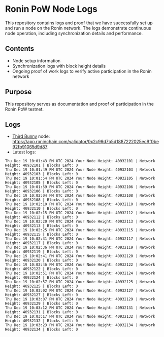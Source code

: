 # Ronin PoW Node Logs

This repository contains logs and proof that we have successfully set up and run a node on the Ronin network. The logs demonstrate continuous node operation, including synchronization details and performance.

## Contents

- Node setup information
- Synchronization logs with block height details
- Ongoing proof of work logs to verify active participation in the Ronin network

## Purpose

This repository serves as documentation and proof of participation in the Ronin PoW testnet.

## Logs

- [Third Bunny](https://thirdbunny.xyz/) node: https://app.roninchain.com/validator/0x2c96d7b5d1887222025ec9f0be92fb91065d9d87
- Latest logs:
```
Thu Dec 19 10:01:43 PM UTC 2024 Your Node Height: 40932101 | Network Height: 40932101 | Blocks Left: 0
Thu Dec 19 10:01:49 PM UTC 2024 Your Node Height: 40932103 | Network Height: 40932103 | Blocks Left: 0
Thu Dec 19 10:01:54 PM UTC 2024 Your Node Height: 40932105 | Network Height: 40932105 | Blocks Left: 0
Thu Dec 19 10:01:59 PM UTC 2024 Your Node Height: 40932106 | Network Height: 40932106 | Blocks Left: 0
Thu Dec 19 10:02:04 PM UTC 2024 Your Node Height: 40932108 | Network Height: 40932108 | Blocks Left: 0
Thu Dec 19 10:02:10 PM UTC 2024 Your Node Height: 40932110 | Network Height: 40932110 | Blocks Left: 0
Thu Dec 19 10:02:15 PM UTC 2024 Your Node Height: 40932112 | Network Height: 40932112 | Blocks Left: 0
Thu Dec 19 10:02:20 PM UTC 2024 Your Node Height: 40932113 | Network Height: 40932113 | Blocks Left: 0
Thu Dec 19 10:02:25 PM UTC 2024 Your Node Height: 40932115 | Network Height: 40932115 | Blocks Left: 0
Thu Dec 19 10:02:31 PM UTC 2024 Your Node Height: 40932117 | Network Height: 40932117 | Blocks Left: 0
Thu Dec 19 10:02:36 PM UTC 2024 Your Node Height: 40932119 | Network Height: 40932119 | Blocks Left: 0
Thu Dec 19 10:02:41 PM UTC 2024 Your Node Height: 40932120 | Network Height: 40932120 | Blocks Left: 0
Thu Dec 19 10:02:46 PM UTC 2024 Your Node Height: 40932122 | Network Height: 40932122 | Blocks Left: 0
Thu Dec 19 10:02:51 PM UTC 2024 Your Node Height: 40932124 | Network Height: 40932124 | Blocks Left: 0
Thu Dec 19 10:02:57 PM UTC 2024 Your Node Height: 40932125 | Network Height: 40932125 | Blocks Left: 0
Thu Dec 19 10:03:02 PM UTC 2024 Your Node Height: 40932127 | Network Height: 40932127 | Blocks Left: 0
Thu Dec 19 10:03:07 PM UTC 2024 Your Node Height: 40932129 | Network Height: 40932129 | Blocks Left: 0
Thu Dec 19 10:03:12 PM UTC 2024 Your Node Height: 40932131 | Network Height: 40932131 | Blocks Left: 0
Thu Dec 19 10:03:17 PM UTC 2024 Your Node Height: 40932132 | Network Height: 40932132 | Blocks Left: 0
Thu Dec 19 10:03:23 PM UTC 2024 Your Node Height: 40932134 | Network Height: 40932134 | Blocks Left: 0
```
